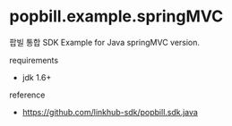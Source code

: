 popbill.example.springMVC
=========================

팝빌 통합 SDK Example for Java springMVC version.

requirements 
 * jdk 1.6+
 
reference
 * https://github.com/linkhub-sdk/popbill.sdk.java
